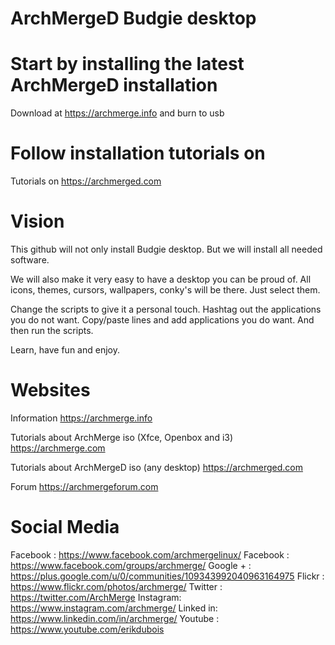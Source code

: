 # ArchMergeD Budgie desktop

# Start by installing the latest ArchMergeD installation

Download at https://archmerge.info and burn to usb

# Follow installation tutorials on

Tutorials on https://archmerged.com

# Vision

This github will not only install Budgie desktop.
But we will install all needed software.

We will also make it very easy to have a desktop you can be proud of.
All icons, themes, cursors, wallpapers, conky's  will be there.
Just select them.

Change the scripts to give it a personal touch.
Hashtag out the applications you do not want.
Copy/paste lines and add applications you do want.
And then run the scripts.

Learn, have fun and enjoy.


# Websites

Information
https://archmerge.info

Tutorials about ArchMerge iso (Xfce, Openbox and i3)
https://archmerge.com

Tutorials about ArchMergeD iso (any desktop)
https://archmerged.com

Forum
https://archmergeforum.com


# Social Media

Facebook : https://www.facebook.com/archmergelinux/
Facebook : https://www.facebook.com/groups/archmerge/
Google + : https://plus.google.com/u/0/communities/109343992040963164975
Flickr   : https://www.flickr.com/photos/archmerge/
Twitter  : https://twitter.com/ArchMerge
Instagram: https://www.instagram.com/archmerge/
Linked in: https://www.linkedin.com/in/archmerge/
Youtube  : https://www.youtube.com/erikdubois
